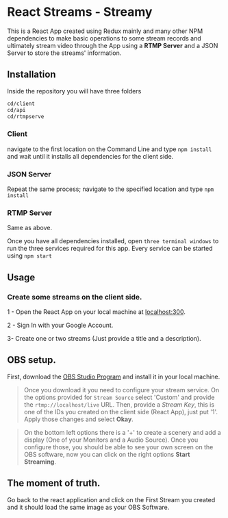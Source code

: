 # React Streams - Streamy

This is a React App created using Redux mainly and many other NPM dependencies to make basic operations to some stream records and ultimately stream video through the App using a **RTMP Server** and a JSON Server to store the streams' information.

## Installation

Inside the repository you will have three folders 

```bash
cd/client
cd/api
cd/rtmpserve
```
### Client
navigate to the first location on the Command Line and type `npm install` and wait until it installs all dependencies for the client side.

### JSON Server
Repeat the same process; navigate to the specified location and type `npm install`

### RTMP Server
Same as above.

Once you have all dependencies installed, open `three terminal windows` to run the three services required for this app. Every service can be started using `npm start`

## Usage

### Create some streams on the client side.
1 - Open the React App on your local machine at [localhost:300](http://localhost:3000).

2 - Sign In with your Google Account.

3- Create one or two streams (Just provide a title and a description).

## OBS setup.

First, download the [OBS Studio Program](https://obsproject.com/) and install it in your local machine.

> Once you download it you need to configure your stream service.
On the options provided for `Stream Source` select 'Custom' and provide the `rtmp://localhost/live` URL. Then, provide a *Stream Key*, this is one of the IDs you created on the client side (React App), just put '1'. Apply those changes and select **Okay**.

> On the bottom left options there is a '+' to create a scenery and add a display (One of your Monitors and a Audio Source). Once you configure those, you should be able to see your own screen on the OBS software, now you can click on the right options **Start Streaming**.

## The moment of truth.

Go back to the react application and click on the First Stream you created and it should load the same image as your OBS Software.
